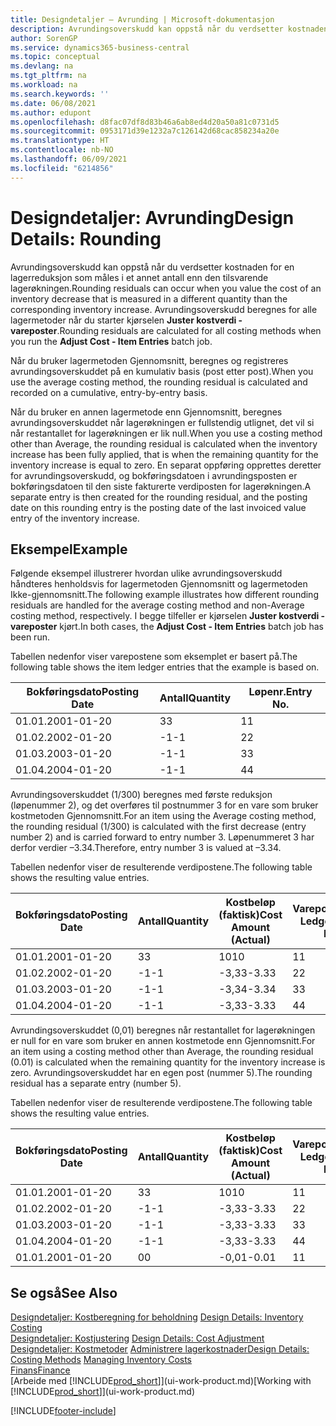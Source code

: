 ```yaml
---
title: Designdetaljer – Avrunding | Microsoft-dokumentasjon
description: Avrundingsoverskudd kan oppstå når du verdsetter kostnaden for en lagerreduksjon som måles i et annet antall enn den tilsvarende lagerøkningen. Avrundingsoverskudd beregnes for alle lagermetoder når du starter kjørselen **Juster kostverdi - vareposter**.
author: SorenGP
ms.service: dynamics365-business-central
ms.topic: conceptual
ms.devlang: na
ms.tgt_pltfrm: na
ms.workload: na
ms.search.keywords: ''
ms.date: 06/08/2021
ms.author: edupont
ms.openlocfilehash: d8fac07df8d83b46a6ab8ed4d20a50a81c0731d5
ms.sourcegitcommit: 0953171d39e1232a7c126142d68cac858234a20e
ms.translationtype: HT
ms.contentlocale: nb-NO
ms.lasthandoff: 06/09/2021
ms.locfileid: "6214856"
---
```

# <a name="design-details-rounding"></a><span data-ttu-id="856c3-104">Designdetaljer: Avrunding</span><span class="sxs-lookup"><span data-stu-id="856c3-104">Design Details: Rounding</span></span>
<span data-ttu-id="856c3-105">Avrundingsoverskudd kan oppstå når du verdsetter kostnaden for en lagerreduksjon som måles i et annet antall enn den tilsvarende lagerøkningen.</span><span class="sxs-lookup"><span data-stu-id="856c3-105">Rounding residuals can occur when you value the cost of an inventory decrease that is measured in a different quantity than the corresponding inventory increase.</span></span> <span data-ttu-id="856c3-106">Avrundingsoverskudd beregnes for alle lagermetoder når du starter kjørselen **Juster kostverdi - vareposter**.</span><span class="sxs-lookup"><span data-stu-id="856c3-106">Rounding residuals are calculated for all costing methods when you run the **Adjust Cost - Item Entries** batch job.</span></span>  

 <span data-ttu-id="856c3-107">Når du bruker lagermetoden Gjennomsnitt, beregnes og registreres avrundingsoverskuddet på en kumulativ basis (post etter post).</span><span class="sxs-lookup"><span data-stu-id="856c3-107">When you use the average costing method, the rounding residual is calculated and recorded on a cumulative, entry-by-entry basis.</span></span>  

 <span data-ttu-id="856c3-108">Når du bruker en annen lagermetode enn Gjennomsnitt, beregnes avrundingsoverskuddet når lagerøkningen er fullstendig utlignet, det vil si når restantallet for lagerøkningen er lik null.</span><span class="sxs-lookup"><span data-stu-id="856c3-108">When you use a costing method other than Average, the rounding residual is calculated when the inventory increase has been fully applied, that is when the remaining quantity for the inventory increase is equal to zero.</span></span> <span data-ttu-id="856c3-109">En separat oppføring opprettes deretter for avrundingsoverskudd, og bokføringsdatoen i avrundingsposten er bokføringsdatoen til den siste fakturerte verdiposten for lagerøkningen.</span><span class="sxs-lookup"><span data-stu-id="856c3-109">A separate entry is then created for the rounding residual, and the posting date on this rounding entry is the posting date of the last invoiced value entry of the inventory increase.</span></span>  

## <a name="example"></a><span data-ttu-id="856c3-110">Eksempel</span><span class="sxs-lookup"><span data-stu-id="856c3-110">Example</span></span>  
 <span data-ttu-id="856c3-111">Følgende eksempel illustrerer hvordan ulike avrundingsoverskudd håndteres henholdsvis for lagermetoden Gjennomsnitt og lagermetoden Ikke-gjennomsnitt.</span><span class="sxs-lookup"><span data-stu-id="856c3-111">The following example illustrates how different rounding residuals are handled for the average costing method and non-Average costing method, respectively.</span></span> <span data-ttu-id="856c3-112">I begge tilfeller er kjørselen **Juster kostverdi - vareposter** kjørt.</span><span class="sxs-lookup"><span data-stu-id="856c3-112">In both cases, the **Adjust Cost - Item Entries** batch job has been run.</span></span>  

 <span data-ttu-id="856c3-113">Tabellen nedenfor viser varepostene som eksemplet er basert på.</span><span class="sxs-lookup"><span data-stu-id="856c3-113">The following table shows the item ledger entries that the example is based on.</span></span>  

|<span data-ttu-id="856c3-114">Bokføringsdato</span><span class="sxs-lookup"><span data-stu-id="856c3-114">Posting Date</span></span>|<span data-ttu-id="856c3-115">Antall</span><span class="sxs-lookup"><span data-stu-id="856c3-115">Quantity</span></span>|<span data-ttu-id="856c3-116">Løpenr.</span><span class="sxs-lookup"><span data-stu-id="856c3-116">Entry No.</span></span>|  
|------------------|--------------|---------------|  
|<span data-ttu-id="856c3-117">01.01.20</span><span class="sxs-lookup"><span data-stu-id="856c3-117">01-01-20</span></span>|<span data-ttu-id="856c3-118">3</span><span class="sxs-lookup"><span data-stu-id="856c3-118">3</span></span>|<span data-ttu-id="856c3-119">1</span><span class="sxs-lookup"><span data-stu-id="856c3-119">1</span></span>|  
|<span data-ttu-id="856c3-120">01.02.20</span><span class="sxs-lookup"><span data-stu-id="856c3-120">02-01-20</span></span>|<span data-ttu-id="856c3-121">-1</span><span class="sxs-lookup"><span data-stu-id="856c3-121">-1</span></span>|<span data-ttu-id="856c3-122">2</span><span class="sxs-lookup"><span data-stu-id="856c3-122">2</span></span>|  
|<span data-ttu-id="856c3-123">01.03.20</span><span class="sxs-lookup"><span data-stu-id="856c3-123">03-01-20</span></span>|<span data-ttu-id="856c3-124">-1</span><span class="sxs-lookup"><span data-stu-id="856c3-124">-1</span></span>|<span data-ttu-id="856c3-125">3</span><span class="sxs-lookup"><span data-stu-id="856c3-125">3</span></span>|  
|<span data-ttu-id="856c3-126">01.04.20</span><span class="sxs-lookup"><span data-stu-id="856c3-126">04-01-20</span></span>|<span data-ttu-id="856c3-127">-1</span><span class="sxs-lookup"><span data-stu-id="856c3-127">-1</span></span>|<span data-ttu-id="856c3-128">4</span><span class="sxs-lookup"><span data-stu-id="856c3-128">4</span></span>|  

 <span data-ttu-id="856c3-129">Avrundingsoverskuddet (1/300) beregnes med første reduksjon (løpenummer 2), og det overføres til postnummer 3 for en vare som bruker kostmetoden Gjennomsnitt.</span><span class="sxs-lookup"><span data-stu-id="856c3-129">For an item using the Average costing method, the rounding residual (1/300) is calculated with the first decrease (entry number 2) and is carried forward to entry number 3.</span></span> <span data-ttu-id="856c3-130">Løpenummeret 3 har derfor verdier –3.34.</span><span class="sxs-lookup"><span data-stu-id="856c3-130">Therefore, entry number 3 is valued at –3.34.</span></span>  

 <span data-ttu-id="856c3-131">Tabellen nedenfor viser de resulterende verdipostene.</span><span class="sxs-lookup"><span data-stu-id="856c3-131">The following table shows the resulting value entries.</span></span>  

|<span data-ttu-id="856c3-132">Bokføringsdato</span><span class="sxs-lookup"><span data-stu-id="856c3-132">Posting Date</span></span>|<span data-ttu-id="856c3-133">Antall</span><span class="sxs-lookup"><span data-stu-id="856c3-133">Quantity</span></span>|<span data-ttu-id="856c3-134">Kostbeløp (faktisk)</span><span class="sxs-lookup"><span data-stu-id="856c3-134">Cost Amount (Actual)</span></span>|<span data-ttu-id="856c3-135">Varepostnr.</span><span class="sxs-lookup"><span data-stu-id="856c3-135">Item Ledger Entry No.</span></span>|<span data-ttu-id="856c3-136">Løpenr.</span><span class="sxs-lookup"><span data-stu-id="856c3-136">Entry No.</span></span>|  
|------------------|--------------|----------------------------|---------------------------|---------------|  
|<span data-ttu-id="856c3-137">01.01.20</span><span class="sxs-lookup"><span data-stu-id="856c3-137">01-01-20</span></span>|<span data-ttu-id="856c3-138">3</span><span class="sxs-lookup"><span data-stu-id="856c3-138">3</span></span>|<span data-ttu-id="856c3-139">10</span><span class="sxs-lookup"><span data-stu-id="856c3-139">10</span></span>|<span data-ttu-id="856c3-140">1</span><span class="sxs-lookup"><span data-stu-id="856c3-140">1</span></span>|<span data-ttu-id="856c3-141">1</span><span class="sxs-lookup"><span data-stu-id="856c3-141">1</span></span>|  
|<span data-ttu-id="856c3-142">01.02.20</span><span class="sxs-lookup"><span data-stu-id="856c3-142">02-01-20</span></span>|<span data-ttu-id="856c3-143">-1</span><span class="sxs-lookup"><span data-stu-id="856c3-143">-1</span></span>|<span data-ttu-id="856c3-144">-3,33</span><span class="sxs-lookup"><span data-stu-id="856c3-144">-3.33</span></span>|<span data-ttu-id="856c3-145">2</span><span class="sxs-lookup"><span data-stu-id="856c3-145">2</span></span>|<span data-ttu-id="856c3-146">2</span><span class="sxs-lookup"><span data-stu-id="856c3-146">2</span></span>|  
|<span data-ttu-id="856c3-147">01.03.20</span><span class="sxs-lookup"><span data-stu-id="856c3-147">03-01-20</span></span>|<span data-ttu-id="856c3-148">-1</span><span class="sxs-lookup"><span data-stu-id="856c3-148">-1</span></span>|<span data-ttu-id="856c3-149">-3,34</span><span class="sxs-lookup"><span data-stu-id="856c3-149">-3.34</span></span>|<span data-ttu-id="856c3-150">3</span><span class="sxs-lookup"><span data-stu-id="856c3-150">3</span></span>|<span data-ttu-id="856c3-151">3</span><span class="sxs-lookup"><span data-stu-id="856c3-151">3</span></span>|  
|<span data-ttu-id="856c3-152">01.04.20</span><span class="sxs-lookup"><span data-stu-id="856c3-152">04-01-20</span></span>|<span data-ttu-id="856c3-153">-1</span><span class="sxs-lookup"><span data-stu-id="856c3-153">-1</span></span>|<span data-ttu-id="856c3-154">-3,33</span><span class="sxs-lookup"><span data-stu-id="856c3-154">-3.33</span></span>|<span data-ttu-id="856c3-155">4</span><span class="sxs-lookup"><span data-stu-id="856c3-155">4</span></span>|<span data-ttu-id="856c3-156">4</span><span class="sxs-lookup"><span data-stu-id="856c3-156">4</span></span>|  

 <span data-ttu-id="856c3-157">Avrundingsoverskuddet (0,01) beregnes når restantallet for lagerøkningen er null for en vare som bruker en annen kostmetode enn Gjennomsnitt.</span><span class="sxs-lookup"><span data-stu-id="856c3-157">For an item using a costing method other than Average, the rounding residual (0.01) is calculated when the remaining quantity for the inventory increase is zero.</span></span> <span data-ttu-id="856c3-158">Avrundingsoverskuddet har en egen post (nummer 5).</span><span class="sxs-lookup"><span data-stu-id="856c3-158">The rounding residual has a separate entry (number 5).</span></span>  

 <span data-ttu-id="856c3-159">Tabellen nedenfor viser de resulterende verdipostene.</span><span class="sxs-lookup"><span data-stu-id="856c3-159">The following table shows the resulting value entries.</span></span>  

|<span data-ttu-id="856c3-160">Bokføringsdato</span><span class="sxs-lookup"><span data-stu-id="856c3-160">Posting Date</span></span>|<span data-ttu-id="856c3-161">Antall</span><span class="sxs-lookup"><span data-stu-id="856c3-161">Quantity</span></span>|<span data-ttu-id="856c3-162">Kostbeløp (faktisk)</span><span class="sxs-lookup"><span data-stu-id="856c3-162">Cost Amount (Actual)</span></span>|<span data-ttu-id="856c3-163">Varepostnr.</span><span class="sxs-lookup"><span data-stu-id="856c3-163">Item Ledger Entry No.</span></span>|<span data-ttu-id="856c3-164">Løpenr.</span><span class="sxs-lookup"><span data-stu-id="856c3-164">Entry No.</span></span>|  
|------------------|--------------|----------------------------|---------------------------|---------------|  
|<span data-ttu-id="856c3-165">01.01.20</span><span class="sxs-lookup"><span data-stu-id="856c3-165">01-01-20</span></span>|<span data-ttu-id="856c3-166">3</span><span class="sxs-lookup"><span data-stu-id="856c3-166">3</span></span>|<span data-ttu-id="856c3-167">10</span><span class="sxs-lookup"><span data-stu-id="856c3-167">10</span></span>|<span data-ttu-id="856c3-168">1</span><span class="sxs-lookup"><span data-stu-id="856c3-168">1</span></span>|<span data-ttu-id="856c3-169">1</span><span class="sxs-lookup"><span data-stu-id="856c3-169">1</span></span>|  
|<span data-ttu-id="856c3-170">01.02.20</span><span class="sxs-lookup"><span data-stu-id="856c3-170">02-01-20</span></span>|<span data-ttu-id="856c3-171">-1</span><span class="sxs-lookup"><span data-stu-id="856c3-171">-1</span></span>|<span data-ttu-id="856c3-172">-3,33</span><span class="sxs-lookup"><span data-stu-id="856c3-172">-3.33</span></span>|<span data-ttu-id="856c3-173">2</span><span class="sxs-lookup"><span data-stu-id="856c3-173">2</span></span>|<span data-ttu-id="856c3-174">2</span><span class="sxs-lookup"><span data-stu-id="856c3-174">2</span></span>|  
|<span data-ttu-id="856c3-175">01.03.20</span><span class="sxs-lookup"><span data-stu-id="856c3-175">03-01-20</span></span>|<span data-ttu-id="856c3-176">-1</span><span class="sxs-lookup"><span data-stu-id="856c3-176">-1</span></span>|<span data-ttu-id="856c3-177">-3,33</span><span class="sxs-lookup"><span data-stu-id="856c3-177">-3.33</span></span>|<span data-ttu-id="856c3-178">3</span><span class="sxs-lookup"><span data-stu-id="856c3-178">3</span></span>|<span data-ttu-id="856c3-179">3</span><span class="sxs-lookup"><span data-stu-id="856c3-179">3</span></span>|  
|<span data-ttu-id="856c3-180">01.04.20</span><span class="sxs-lookup"><span data-stu-id="856c3-180">04-01-20</span></span>|<span data-ttu-id="856c3-181">-1</span><span class="sxs-lookup"><span data-stu-id="856c3-181">-1</span></span>|<span data-ttu-id="856c3-182">-3,33</span><span class="sxs-lookup"><span data-stu-id="856c3-182">-3.33</span></span>|<span data-ttu-id="856c3-183">4</span><span class="sxs-lookup"><span data-stu-id="856c3-183">4</span></span>|<span data-ttu-id="856c3-184">4</span><span class="sxs-lookup"><span data-stu-id="856c3-184">4</span></span>|  
|<span data-ttu-id="856c3-185">01.01.20</span><span class="sxs-lookup"><span data-stu-id="856c3-185">01-01-20</span></span>|<span data-ttu-id="856c3-186">0</span><span class="sxs-lookup"><span data-stu-id="856c3-186">0</span></span>|<span data-ttu-id="856c3-187">-0,01</span><span class="sxs-lookup"><span data-stu-id="856c3-187">-0.01</span></span>|<span data-ttu-id="856c3-188">1</span><span class="sxs-lookup"><span data-stu-id="856c3-188">1</span></span>|<span data-ttu-id="856c3-189">5</span><span class="sxs-lookup"><span data-stu-id="856c3-189">5</span></span>|  

## <a name="see-also"></a><span data-ttu-id="856c3-190">Se også</span><span class="sxs-lookup"><span data-stu-id="856c3-190">See Also</span></span>  
 <span data-ttu-id="856c3-191">[Designdetaljer: Kostberegning for beholdning](design-details-inventory-costing.md) </span><span class="sxs-lookup"><span data-stu-id="856c3-191">[Design Details: Inventory Costing](design-details-inventory-costing.md) </span></span>  
 <span data-ttu-id="856c3-192">[Designdetaljer: Kostjustering](design-details-cost-adjustment.md) </span><span class="sxs-lookup"><span data-stu-id="856c3-192">[Design Details: Cost Adjustment](design-details-cost-adjustment.md) </span></span>  
 <span data-ttu-id="856c3-193">[Designdetaljer: Kostmetoder](design-details-costing-methods.md) [Administrere lagerkostnader](finance-manage-inventory-costs.md)</span><span class="sxs-lookup"><span data-stu-id="856c3-193">[Design Details: Costing Methods](design-details-costing-methods.md) [Managing Inventory Costs](finance-manage-inventory-costs.md)</span></span>  
 [<span data-ttu-id="856c3-194">Finans</span><span class="sxs-lookup"><span data-stu-id="856c3-194">Finance</span></span>](finance.md)  
 <span data-ttu-id="856c3-195">[Arbeide med [!INCLUDE[prod_short](includes/prod_short.md)]](ui-work-product.md)</span><span class="sxs-lookup"><span data-stu-id="856c3-195">[Working with [!INCLUDE[prod_short](includes/prod_short.md)]](ui-work-product.md)</span></span>


[!INCLUDE[footer-include](includes/footer-banner.md)]